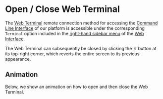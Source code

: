 # Open / Close Web Terminal

The [Web Terminal](../web-terminal.md) remote connection method for accessing the [Command Line Interface](../../cli/overview.md) of our platform is accessible under the corresponding `Terminal` option included in the [right-hand sidebar menu](../../ui/right-sidebar.md) of the [Web Interface](../../ui/overview.md).

The Web Terminal can subsequently be closed by clicking the ✕ button at its top-right corner, which reverts the entire screen to its previous appearance.

## Animation

Below, we show an animation on how to open and then close the Web Terminal.

<img data-gifffer="/images/remote-connection/open-close-web-terminal.gif" />
